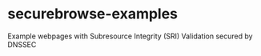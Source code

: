 # securebrowse-examples
Example webpages with Subresource Integrity (SRI) Validation secured by DNSSEC
